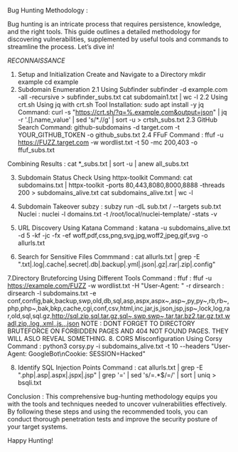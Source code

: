 Bug Hunting Methodology : 

Bug hunting is an intricate process that requires persistence, knowledge, and the right tools. This guide outlines a detailed methodology for discovering vulnerabilities, supplemented by useful tools and commands to streamline the process. Let’s dive in!

*RECONNAISSANCE*

1. Setup and Initialization
  Create and Navigate to a Directory
    mkdir example
    cd example
2. Subdomain Enumeration
    2.1 Using Subfinder
      subfinder -d example.com -all -recursive > subfinder_subs.txt
      cat subdomain1.txt | wc -l
    2.2 Using crt.sh
        Using jq with crt.sh
          Tool Installation:
              sudo apt install -y jq
              Command: curl -s "https://crt.sh/?q=%.example.com&output=json" | jq -r '.[].name_value' | sed 's/\*\.//g' | sort -u > crtsh_subs.txt
    2.3 GitHub Search
          Command: github-subdomains -d target.com -t YOUR_GITHUB_TOKEN -o github_subs.txt
    2.4 FFuF
          Command : ffuf -u https://FUZZ.target.com -w wordlist.txt -t 50 -mc 200,403 -o ffuf_subs.txt

Combining Results : cat *_subs.txt | sort -u | anew all_subs.txt

3. Subdomain Status Check
      Using httpx-toolkit
     Command: cat subdomains.txt | httpx-toolkit -ports 80,443,8080,8000,8888 -threads 200 > subdomains_alive.txt
              cat subdomains_alive.txt | wc -l
4. Subdomain Takeover
   subzy : subzy run -dL sub.txt / --targets sub.txt
	 Nuclei : nuclei -l domains.txt -t /root/local/nuclei-template/ -stats -v

5. URL Discovery
   Using Katana
   Command : katana -u subdomains_alive.txt -d 5 -kf -jc -fx -ef woff,pdf,css,png,svg,jpg,woff2,jpeg,gif,svg -o allurls.txt

6. Search for Sensitive Files
   Commmand : cat allurls.txt | grep -E "\.txt|\.log|\.cache|\.secret|\.db|\.backup|\.yml|\.json|\.gz|\.rar|\.zip|\.config"

7.Directory Bruteforcing
    Using Different Tools
    Command : ffuf : ffuf -u https://example.com/FUZZ -w wordlist.txt -H "User-Agent: " -r 
	          dirsearch : dirsearch -l subdomains.txt -e                                 conf,config,bak,backup,swp,old,db,sql,asp,aspx,aspx~,asp~,py,py~,rb,rb~,php,php~,bak,bkp,cache,cgi,conf,csv,html,inc,jar,js,json,jsp,jsp~,lock,log,rar,old,sql,sql.gz,http://sql.zip,sql.tar.gz,sql~,swp,swp~,tar,tar.bz2,tar.gz,txt,wadl,zip,.log,.xml,.js.,.json
	          NOTE : DONT FORGET TO DIRECTORY BRUTEFORCE ON FORBIDDEN PAGES AND 404 NOT FOUND PAGES. THEY WILL ASLO REVEAL SOMETHING.
8. CORS Misconfiguration
    Using Corsy
    Command : python3 corsy.py -i subdomains_alive.txt -t 10 --headers "User-Agent: GoogleBot\nCookie: SESSION=Hacked"

8. Identify SQL Injection Points
   Command : cat allurls.txt | grep -E ".php|.asp|.aspx|.jspx|.jsp" | grep '=' | sed 's/=.*$/=/' | sort | uniq > bsqli.txt



Conclusion : 
This comprehensive bug-hunting methodology equips you with the tools and techniques needed to uncover vulnerabilities effectively. By following these steps and using the recommended tools, you can conduct thorough penetration tests and improve the security posture of your target systems.

Happy Hunting!
